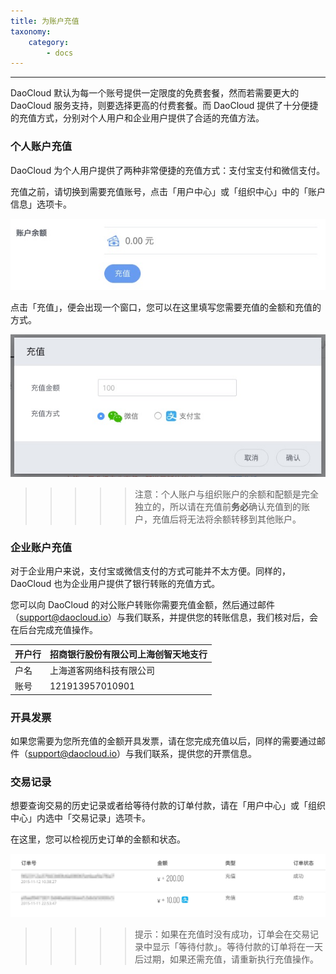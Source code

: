 ```yaml
---
title: 为账户充值
taxonomy:
    category:
        - docs
---
```


---

DaoCloud 默认为每一个账号提供一定限度的免费套餐，然而若需要更大的 DaoCloud 服务支持，则要选择更高的付费套餐。而 DaoCloud 提供了十分便捷的充值方式，分别对个人用户和企业用户提供了合适的充值方法。

### 个人账户充值

DaoCloud 为个人用户提供了两种非常便捷的充值方式：支付宝支付和微信支付。 

充值之前，请切换到需要充值账号，点击「用户中心」或「组织中心」中的「账户信息」选项卡。

![充值](charge-1.jpg)

点击「充值」，便会出现一个窗口，您可以在这里填写您需要充值的金额和充值的方式。

![充值金额与充值方式](account-plan-3.jpg)

>>>>> 注意：个人账户与组织账户的余额和配额是完全独立的，所以请在充值前**务必**确认充值到的账户，充值后将无法将余额转移到其他账户。

### 企业账户充值

对于企业用户来说，支付宝或微信支付的方式可能并不太方便。同样的，DaoCloud 也为企业用户提供了银行转账的充值方式。

您可以向 DaoCloud 的对公账户转账你需要充值金额，然后通过邮件（support@daocloud.io）与我们联系，并提供您的转账信息，我们核对后，会在后台完成充值操作。

| 开户行  | 招商银行股份有限公司上海创智天地支行 |
| ---- | ----------------- |
| 户名   | 上海道客网络科技有限公司       |
| 账号   | 121913957010901    |

### 开具发票

如果您需要为您所充值的金额开具发票，请在您完成充值以后，同样的需要通过邮件（[support@daocloud.io](mailto:support@daocloud.io)）与我们联系，提供您的开票信息。

### 交易记录

想要查询交易的历史记录或者给等待付款的订单付款，请在「用户中心」或「组织中心」内选中「交易记录」选项卡。

在这里，您可以检视历史订单的金额和状态。

![交易记录](check-2.jpg)

>>>>> 提示：如果在充值时没有成功，订单会在交易记录中显示「等待付款」。等待付款的订单将在一天后过期，如果还需充值，请重新执行充值操作。
